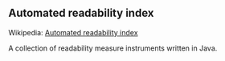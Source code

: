 ## Automated readability index 
Wikipedia: [Automated readability index](https://en.wikipedia.org/wiki/Automated_readability_index)

A collection of readability measure instruments written in Java.
